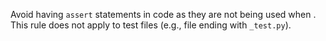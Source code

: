 Avoid having `assert` statements in code as they are not being used when . This rule does not apply to test files (e.g., file ending with `_test.py`).